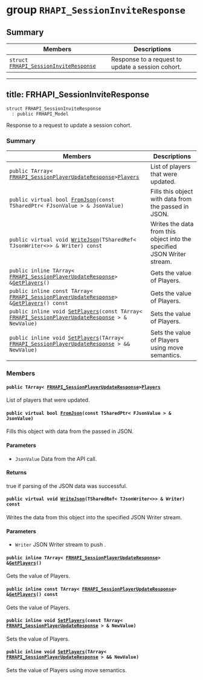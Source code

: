 # group `RHAPI_SessionInviteResponse` <a id="group__RHAPI__SessionInviteResponse"></a>

## Summary

 Members                        | Descriptions                                
--------------------------------|---------------------------------------------
`struct `[`FRHAPI_SessionInviteResponse`](#structFRHAPI__SessionInviteResponse) | Response to a request to update a session cohort.

---
title: FRHAPI_SessionInviteResponse
---

```
struct FRHAPI_SessionInviteResponse
  : public FRHAPI_Model
```

Response to a request to update a session cohort.

### Summary

 Members                        | Descriptions                                
--------------------------------|---------------------------------------------
`public TArray< `[`FRHAPI_SessionPlayerUpdateResponse`](RHAPI_SessionPlayerUpdateResponse.md#structFRHAPI__SessionPlayerUpdateResponse)` > `[`Players`](#structFRHAPI__SessionInviteResponse_1a54175b9a9824d8ad9049525d36f6d928) | List of players that were updated.
`public virtual bool `[`FromJson`](#structFRHAPI__SessionInviteResponse_1ada00a7b57a6e5f50351ce4b9b88ef697)`(const TSharedPtr< FJsonValue > & JsonValue)` | Fills this object with data from the passed in JSON.
`public virtual void `[`WriteJson`](#structFRHAPI__SessionInviteResponse_1ab4b49a8a2e715a0705699c760be8b80f)`(TSharedRef< TJsonWriter<>> & Writer) const` | Writes the data from this object into the specified JSON Writer stream.
`public inline TArray< `[`FRHAPI_SessionPlayerUpdateResponse`](RHAPI_SessionPlayerUpdateResponse.md#structFRHAPI__SessionPlayerUpdateResponse)` > & `[`GetPlayers`](#structFRHAPI__SessionInviteResponse_1a532edad73af915371846c13fe829b3bf)`()` | Gets the value of Players.
`public inline const TArray< `[`FRHAPI_SessionPlayerUpdateResponse`](RHAPI_SessionPlayerUpdateResponse.md#structFRHAPI__SessionPlayerUpdateResponse)` > & `[`GetPlayers`](#structFRHAPI__SessionInviteResponse_1a28a656155eda1c1cb8ce3f5d43ed8907)`() const` | Gets the value of Players.
`public inline void `[`SetPlayers`](#structFRHAPI__SessionInviteResponse_1a3782ffb56de3077103b48c53df3c6200)`(const TArray< `[`FRHAPI_SessionPlayerUpdateResponse`](RHAPI_SessionPlayerUpdateResponse.md#structFRHAPI__SessionPlayerUpdateResponse)` > & NewValue)` | Sets the value of Players.
`public inline void `[`SetPlayers`](#structFRHAPI__SessionInviteResponse_1aef1838cdd0275dd80670886a4688780b)`(TArray< `[`FRHAPI_SessionPlayerUpdateResponse`](RHAPI_SessionPlayerUpdateResponse.md#structFRHAPI__SessionPlayerUpdateResponse)` > && NewValue)` | Sets the value of Players using move semantics.

### Members

#### `public TArray< `[`FRHAPI_SessionPlayerUpdateResponse`](RHAPI_SessionPlayerUpdateResponse.md#structFRHAPI__SessionPlayerUpdateResponse)` > `[`Players`](#structFRHAPI__SessionInviteResponse_1a54175b9a9824d8ad9049525d36f6d928) <a id="structFRHAPI__SessionInviteResponse_1a54175b9a9824d8ad9049525d36f6d928"></a>

List of players that were updated.

#### `public virtual bool `[`FromJson`](#structFRHAPI__SessionInviteResponse_1ada00a7b57a6e5f50351ce4b9b88ef697)`(const TSharedPtr< FJsonValue > & JsonValue)` <a id="structFRHAPI__SessionInviteResponse_1ada00a7b57a6e5f50351ce4b9b88ef697"></a>

Fills this object with data from the passed in JSON.

#### Parameters
* `JsonValue` Data from the API call.

#### Returns
true if parsing of the JSON data was successful.

#### `public virtual void `[`WriteJson`](#structFRHAPI__SessionInviteResponse_1ab4b49a8a2e715a0705699c760be8b80f)`(TSharedRef< TJsonWriter<>> & Writer) const` <a id="structFRHAPI__SessionInviteResponse_1ab4b49a8a2e715a0705699c760be8b80f"></a>

Writes the data from this object into the specified JSON Writer stream.

#### Parameters
* `Writer` JSON Writer stream to push .

#### `public inline TArray< `[`FRHAPI_SessionPlayerUpdateResponse`](RHAPI_SessionPlayerUpdateResponse.md#structFRHAPI__SessionPlayerUpdateResponse)` > & `[`GetPlayers`](#structFRHAPI__SessionInviteResponse_1a532edad73af915371846c13fe829b3bf)`()` <a id="structFRHAPI__SessionInviteResponse_1a532edad73af915371846c13fe829b3bf"></a>

Gets the value of Players.

#### `public inline const TArray< `[`FRHAPI_SessionPlayerUpdateResponse`](RHAPI_SessionPlayerUpdateResponse.md#structFRHAPI__SessionPlayerUpdateResponse)` > & `[`GetPlayers`](#structFRHAPI__SessionInviteResponse_1a28a656155eda1c1cb8ce3f5d43ed8907)`() const` <a id="structFRHAPI__SessionInviteResponse_1a28a656155eda1c1cb8ce3f5d43ed8907"></a>

Gets the value of Players.

#### `public inline void `[`SetPlayers`](#structFRHAPI__SessionInviteResponse_1a3782ffb56de3077103b48c53df3c6200)`(const TArray< `[`FRHAPI_SessionPlayerUpdateResponse`](RHAPI_SessionPlayerUpdateResponse.md#structFRHAPI__SessionPlayerUpdateResponse)` > & NewValue)` <a id="structFRHAPI__SessionInviteResponse_1a3782ffb56de3077103b48c53df3c6200"></a>

Sets the value of Players.

#### `public inline void `[`SetPlayers`](#structFRHAPI__SessionInviteResponse_1aef1838cdd0275dd80670886a4688780b)`(TArray< `[`FRHAPI_SessionPlayerUpdateResponse`](RHAPI_SessionPlayerUpdateResponse.md#structFRHAPI__SessionPlayerUpdateResponse)` > && NewValue)` <a id="structFRHAPI__SessionInviteResponse_1aef1838cdd0275dd80670886a4688780b"></a>

Sets the value of Players using move semantics.

